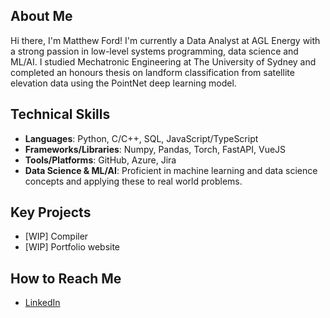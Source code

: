 ## About Me
Hi there, I'm Matthew Ford! I'm currently a Data Analyst at AGL Energy with a strong passion in low-level systems programming, data science and ML/AI. I studied Mechatronic Engineering at The University of Sydney and completed an honours thesis on landform classification from satellite elevation data using the PointNet deep learning model.

## Technical Skills
- **Languages**: Python, C/C++, SQL, JavaScript/TypeScript
- **Frameworks/Libraries**: Numpy, Pandas, Torch, FastAPI, VueJS
- **Tools/Platforms**: GitHub, Azure, Jira
- **Data Science & ML/AI**: Proficient in machine learning and data science concepts and applying these to real world problems.

## Key Projects
- [WIP] Compiler
- [WIP] Portfolio website

## How to Reach Me
- [LinkedIn](https://www.linkedin.com/in/matthew-ford-01)
<!--
**Matthew-Ford1/Matthew-Ford1** is a ✨ _special_ ✨ repository because its `README.md` (this file) appears on your GitHub profile.

Here are some ideas to get you started:

- 🔭 I’m currently working on ...
- 🌱 I’m currently learning ...
- 👯 I’m looking to collaborate on ...
- 🤔 I’m looking for help with ...
- 💬 Ask me about ...
- 📫 How to reach me: ...
- 😄 Pronouns: ...
- ⚡ Fun fact: ...
-->

